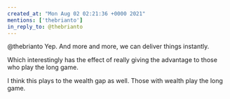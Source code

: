 ```yaml
---
created_at: "Mon Aug 02 02:21:36 +0000 2021"
mentions: ['thebrianto']
in_reply_to: @thebrianto
---
```


@thebrianto Yep. And more and more, we can deliver things instantly. 

Which interestingly has the effect of really giving the advantage to those who play the long game. 

I think this plays to the wealth gap as well. Those with wealth play the long game.